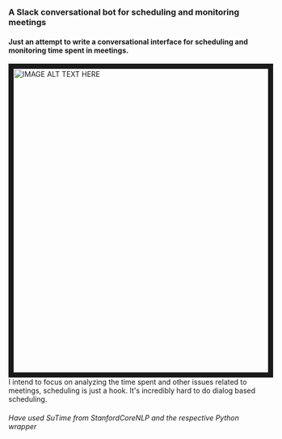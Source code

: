 ### A Slack conversational bot for scheduling and monitoring meetings

#### Just an attempt to write a conversational interface for scheduling and monitoring time spent in meetings.

<a href="http://www.youtube.com/watch?feature=player_embedded&v=XWFw_gN5EaM
" target="_blank"><img src="http://img.youtube.com/vi/XWFw_gN5EaM/0.jpg" 
alt="IMAGE ALT TEXT HERE" width="800" height="600" border="10" /></a>
I intend to focus on analyzing the time spent and other issues related to meetings, scheduling is just a hook. It's incredibly hard to do dialog based scheduling.

###### Have used SuTime from StanfordCoreNLP and the respective Python wrapper
